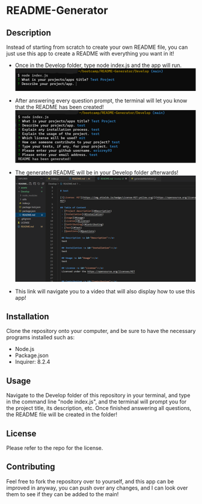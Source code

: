 # README-Generator

## Description
Instead of starting from scratch to create your own README file, you can just use this app to create a README with everything you want in it!

 - Once in the Develop folder, type node index.js and the app will run.
![Starting the app!](/assets/Starting%20README%20generator%20picture.png)


 - After answering every question prompt, the terminal will let you know that the README has been created!
 ![After all questions answered](/assets/finished%20README%20prompts.png)


 - The generated README will be in your Develop folder afterwards!
 ![README file in folder](/assets/generated%20readme%20in%20folder.png)

 - This link will navigate you to a video that will also display how to use this app!
 

## Installation

Clone the repository onto your computer, and be sure to have the necessary programs installed such as: 
 - Node.js
 - Package.json
 - Inquirer: 8.2.4


## Usage

Navigate to the Develop folder of this repository in your terminal, and type in the command line "node index.js", and the terminal will prompt you for the project title, its description, etc. Once finished answering all questions, the README file will be created in the folder!
 
## License

Please refer to the repo for the license.

## Contributing 

Feel free to fork the repository over to yourself, and this app can be improved in anyway, you can push over any changes, and I can look over them to see if they can be added to the main!

